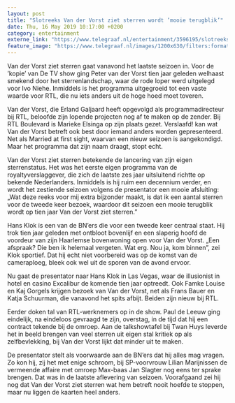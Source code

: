 ```yaml
---
layout: post
title: "Slotreeks Van der Vorst ziet sterren wordt ’mooie terugblik’"
date: Thu, 16 May 2019 10:17:00 +0200
category: entertainment
externe_link: "https://www.telegraaf.nl/entertainment/3596195/slotreeks-van-der-vorst-ziet-sterren-wordt-mooie-terugblik"
feature_image: "https://www.telegraaf.nl/images/1200x630/filters:format(jpeg):quality(80)/cdn-kiosk-api.telegraaf.nl/b61ddedc-77b8-11e9-a207-0255c322e81b.jpg"
---
```


<p class="intro">Van der Vorst ziet sterren gaat vanavond het laatste seizoen in. Voor de ’kopie’ van De TV show ging Peter van der Vorst tien jaar geleden welhaast smekend door het sterrenlandschap, waar de rode loper werd uitgelegd voor Ivo Niehe. Inmiddels is het programma uitgegroeid tot een vaste waarde voor RTL, die nu iets anders uit de hoge hoed moet toveren.</p> <p>Van der Vorst, die Erland Galjaard heeft opgevolgd als programmadirecteur bij RTL, beloofde zijn lopende projecten nog af te maken op de zender. Bij RTL Boulevard is Marieke Elsinga op zijn plaats gezet. Verslaafd! kan wat Van der Vorst betreft ook best door iemand anders worden gepresenteerd. Net als Married at first sight, waarvan een nieuw seizoen is aangekondigd. Maar het programma dat zijn naam draagt, stopt echt.</p><p>Van der Vorst ziet sterren betekende de lancering van zijn eigen sterrenstatus. Het was het eerste eigen programma van de royaltyverslaggever, die zich de laatste zes jaar uitsluitend richtte op bekende Nederlanders. Inmiddels is hij ruim een decennium verder, en wordt het zestiende seizoen volgens de presentator een mooie afsluiting: „Wat deze reeks voor mij extra bijzonder maakt, is dat ik een aantal sterren voor de tweede keer bezoek, waardoor dit seizoen een mooie terugblik wordt op tien jaar Van der Vorst ziet sterren.”</p><p>Hans Klok is een van de BN’ers die voor een tweede keer centraal staat. Hij trok tien jaar geleden met ontbloot bovenlijf en een slaperig hoofd de voordeur van zijn Haarlemse bovenwoning open voor Van der Vorst. „Een afspraak? Die ben ik helemaal vergeten. Wat erg. Nou ja, kom binnen”, zei Klok sportief. Dat hij echt niet voorbereid was op de komst van de cameraploeg, bleek ook wel uit de sporen van de avond ervoor.</p><p>Nu gaat de presentator naar Hans Klok in Las Vegas, waar de illusionist in hotel en casino Excalibur de komende tien jaar optreedt. Ook Famke Louise en Kaj Gorgels krijgen bezoek van Van der Vorst, net als Frans Bauer en Katja Schuurman, die vanavond het spits afbijt. Beiden zijn nieuw bij RTL.</p><p>Eerder doken tal van RTL-werknemers op in de show. Paul de Leeuw ging eindelijk, na eindeloos gevraagd te zijn, overstag, in de tijd dat hij een contract tekende bij de omroep. Aan de talkshowtafel bij Twan Huys leverde het in beeld brengen van veel sterren uit eigen stal kritiek op als zelfbevlekking, bij Van der Vorst lijkt dat minder uit te maken.</p><p>De presentator stelt als voorwaarde aan de BN’ers dat hij alles mag vragen. Zo kon hij, zij het met enige schroom, bij SP-voorvrouw Lilian Marijnissen de vermeende affaire met omroep Max-baas Jan Slagter nog eens ter sprake brengen. Dat was in de laatste aflevering van seizoen. Voorafgaand zei hij nog dat Van der Vorst ziet sterren wat hem betreft nooit hoefde te stoppen, maar nu liggen de kaarten heel anders.</p>

